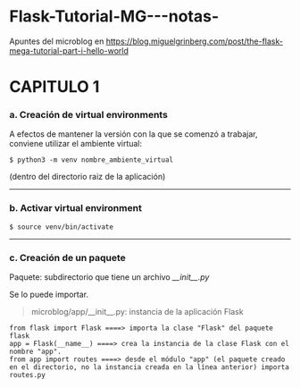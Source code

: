 # Flask-Tutorial-MG---notas-
Apuntes del microblog en https://blog.miguelgrinberg.com/post/the-flask-mega-tutorial-part-i-hello-world


# CAPITULO 1

### a. Creación de virtual environments
A efectos de mantener la versión con la que se comenzó a trabajar, conviene utilizar el ambiente virtual:

`$ python3 -m venv nombre_ambiente_virtual`

(dentro del directorio raiz de la aplicación)

---

### b. Activar virtual environment

`$ source venv/bin/activate`

---

### c. Creación de un paquete </h3>
Paquete: subdirectorio que tiene un archivo *\_\_init_\_\.py*

Se lo puede importar.

>microblog/app/\_\_init\_\_.py: instancia de la aplicación Flask

```
from flask import Flask ====> importa la clase "Flask" del paquete flask
app = Flask(__name__) ====> crea la instancia de la clase Flask con el nombre "app".
from app import routes ====> desde el módulo "app" (el paquete creado en el directorio, no la instancia creada en la línea anterior) importa routes.py
```
